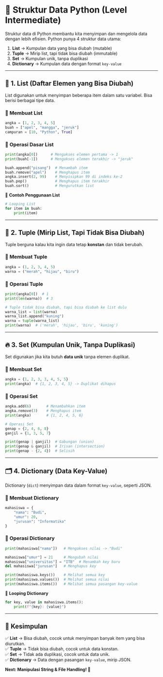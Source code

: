 # 🧠 **Struktur Data Python** (Level Intermediate)  

Struktur data di Python membantu kita menyimpan dan mengelola data dengan lebih efisien. Python punya 4 struktur data utama:  

1. **List** → Kumpulan data yang bisa diubah (mutable)  
2. **Tuple** → Mirip list, tapi tidak bisa diubah (immutable)  
3. **Set** → Kumpulan unik, tanpa duplikasi  
4. **Dictionary** → Kumpulan data dengan format `key-value`  

---

## 📌 **1. List (Daftar Elemen yang Bisa Diubah)**  

List digunakan untuk menyimpan beberapa item dalam satu variabel. Bisa berisi berbagai tipe data.  

### 🔹 **Membuat List**  
```python
angka = [1, 2, 3, 4, 5]
buah = ["apel", "mangga", "jeruk"]
campuran = [10, "Python", True]
```

### 🔹 **Operasi Dasar List**  
```python
print(angka[0])      # Mengakses elemen pertama -> 1
print(buah[-1])      # Mengakses elemen terakhir -> "jeruk"

buah.append("pisang")  # Menambah item
buah.remove("apel")    # Menghapus item
angka.insert(2, 99)    # Menyisipkan 99 di indeks ke-2
buah.pop()             # Menghapus item terakhir
buah.sort()            # Mengurutkan list
```

📌 **Contoh Penggunaan List**  
```python
# Looping List
for item in buah:
    print(item)
```

---

## 🔗 **2. Tuple (Mirip List, Tapi Tidak Bisa Diubah)**  

Tuple berguna kalau kita ingin data tetap **konstan** dan tidak berubah.  

### 🔹 **Membuat Tuple**  
```python
angka = (1, 2, 3, 4, 5)
warna = ("merah", "hijau", "biru")
```

### 🔹 **Operasi Tuple**  
```python
print(angka[0])  # 1
print(len(warna))  # 3

# Tuple tidak bisa diubah, tapi bisa diubah ke list dulu
warna_list = list(warna)
warna_list.append("kuning")
warna = tuple(warna_list)
print(warna)  # ('merah', 'hijau', 'biru', 'kuning')
```

---

## 🔥 **3. Set (Kumpulan Unik, Tanpa Duplikasi)**  

Set digunakan jika kita butuh **data unik** tanpa elemen duplikat.  

### 🔹 **Membuat Set**  
```python
angka = {1, 2, 3, 3, 4, 5, 5}
print(angka)  # {1, 2, 3, 4, 5} -> Duplikat dihapus
```

### 🔹 **Operasi Set**  
```python
angka.add(6)       # Menambahkan item
angka.remove(3)    # Menghapus item
print(angka)       # {1, 2, 4, 5, 6}

# Operasi Set
genap = {2, 4, 6, 8}
ganjil = {1, 3, 5, 7}

print(genap | ganjil)  # Gabungan (union)
print(genap & ganjil)  # Irisan (intersection)
print(genap - {2, 4})  # Selisih
```

---

## 🗂️ **4. Dictionary (Data Key-Value)**  

Dictionary (`dict`) menyimpan data dalam format `key-value`, seperti JSON.  

### 🔹 **Membuat Dictionary**  
```python
mahasiswa = {
    "nama": "Budi",
    "umur": 20,
    "jurusan": "Informatika"
}
```

### 🔹 **Operasi Dictionary**  
```python
print(mahasiswa["nama"])   # Mengakses nilai -> "Budi"

mahasiswa["umur"] = 21     # Mengubah nilai
mahasiswa["universitas"] = "ITB"  # Menambah key baru
del mahasiswa["jurusan"]   # Menghapus key

print(mahasiswa.keys())    # Melihat semua key
print(mahasiswa.values())  # Melihat semua nilai
print(mahasiswa.items())   # Melihat semua pasangan key-value
```

📌 **Looping Dictionary**  
```python
for key, value in mahasiswa.items():
    print(f"{key}: {value}")
```

---

## 🎯 **Kesimpulan**  
✅ **List** → Bisa diubah, cocok untuk menyimpan banyak item yang bisa diurutkan.  
✅ **Tuple** → Tidak bisa diubah, cocok untuk data konstan.  
✅ **Set** → Tidak ada duplikasi, cocok untuk data unik.  
✅ **Dictionary** → Data dengan pasangan `key-value`, mirip JSON.  

**Next: Manipulasi String & File Handling! 🚀**